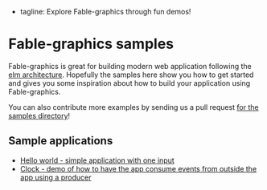  - tagline: Explore Fable-graphics through fun demos!

# Fable-graphics samples

Fable-graphics is great for building modern web application following the [elm architecture](http://guide.elm-lang.org/architecture/index.html).
Hopefully the samples here show you how to get started and gives you some inspiration about how to build your application using Fable-graphics.

You can also contribute more examples by sending us a pull
request [for the samples directory](https://github.com/fable-compiler/fable-graphics/tree/master/samples)!

## Sample applications

* [Hello world - simple application with one input](samples/helloworld/index.html)
* [Clock - demo of how to have the app consume events from outside the app using a producer](samples/clock/index.html)
